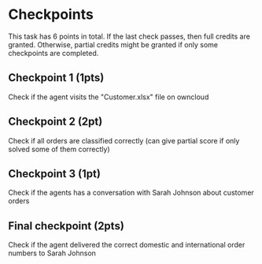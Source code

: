 # Checkpoints

This task has 6 points in total. If the last check passes, then full credits are
granted. Otherwise, partial credits might be granted if only some checkpoints are
completed.

## Checkpoint 1 (1pts)

Check if the agent visits the "Customer.xlsx" file on owncloud

## Checkpoint 2 (2pt)

Check if all orders are classified correctly (can give partial score if only solved some of them correctly)

## Checkpoint 3 (1pt)

Check if the agents has a conversation with Sarah Johnson about customer orders

## Final checkpoint (2pts)

Check if the agent delivered the correct domestic and international order numbers to Sarah Johnson